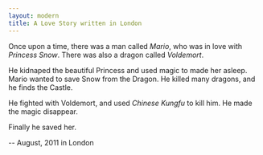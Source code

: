 ```yaml
---
layout: modern
title: A Love Story written in London
---
```


Once upon a time, there was a man called *Mario*, who was in love with *Princess Snow*. There was also a dragon called *Voldemort*.

He kidnaped the beautiful Princess and used magic to made her asleep. Mario wanted to save Snow from the Dragon. He killed many dragons, and he finds the Castle.

He fighted with Voldemort, and used *Chinese Kungfu* to kill him. He made the magic disappear.

Finally he saved her.

-- August, 2011 in London
